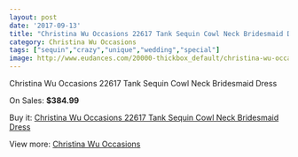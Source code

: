 ```yaml
---
layout: post
date: '2017-09-13'
title: "Christina Wu Occasions 22617 Tank Sequin Cowl Neck Bridesmaid Dress"
category: Christina Wu Occasions
tags: ["sequin","crazy","unique","wedding","special"]
image: http://www.eudances.com/20000-thickbox_default/christina-wu-occasions-22617-tank-sequin-cowl-neck-bridesmaid-dress.jpg
---
```

Christina Wu Occasions 22617 Tank Sequin Cowl Neck Bridesmaid Dress

On Sales: **$384.99**
<a href="https://www.eudances.com/en/christina-wu-occasions/5986-christina-wu-occasions-22617-tank-sequin-cowl-neck-bridesmaid-dress.html"><amp-img layout="responsive" width="600" height="600" src="//www.eudances.com/20000-thickbox_default/christina-wu-occasions-22617-tank-sequin-cowl-neck-bridesmaid-dress.jpg" alt="Christina Wu Occasions 22617 Tank Sequin Cowl Neck Bridesmaid Dress 0" /></a>
<a href="https://www.eudances.com/en/christina-wu-occasions/5986-christina-wu-occasions-22617-tank-sequin-cowl-neck-bridesmaid-dress.html"><amp-img layout="responsive" width="600" height="600" src="//www.eudances.com/20002-thickbox_default/christina-wu-occasions-22617-tank-sequin-cowl-neck-bridesmaid-dress.jpg" alt="Christina Wu Occasions 22617 Tank Sequin Cowl Neck Bridesmaid Dress 1" /></a>
<a href="https://www.eudances.com/en/christina-wu-occasions/5986-christina-wu-occasions-22617-tank-sequin-cowl-neck-bridesmaid-dress.html"><amp-img layout="responsive" width="600" height="600" src="//www.eudances.com/20001-thickbox_default/christina-wu-occasions-22617-tank-sequin-cowl-neck-bridesmaid-dress.jpg" alt="Christina Wu Occasions 22617 Tank Sequin Cowl Neck Bridesmaid Dress 2" /></a>

Buy it: [Christina Wu Occasions 22617 Tank Sequin Cowl Neck Bridesmaid Dress](https://www.eudances.com/en/christina-wu-occasions/5986-christina-wu-occasions-22617-tank-sequin-cowl-neck-bridesmaid-dress.html "Christina Wu Occasions 22617 Tank Sequin Cowl Neck Bridesmaid Dress")

View more: [Christina Wu Occasions](https://www.eudances.com/en/59-christina-wu-occasions "Christina Wu Occasions")